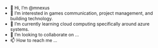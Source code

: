 - 👋 Hi, I’m @mnexus
- 👀 I’m interested in games communication, project management, and building technology.
- 🌱 I’m currently learning cloud computing specifically around azure systems.
- 💞️ I’m looking to collaborate on ...
- 📫 How to reach me ...

<!---
mnexus/mnexus is a ✨ special ✨ repository because its `README.md` (this file) appears on your GitHub profile.
You can click the Preview link to take a look at your changes.
--->

